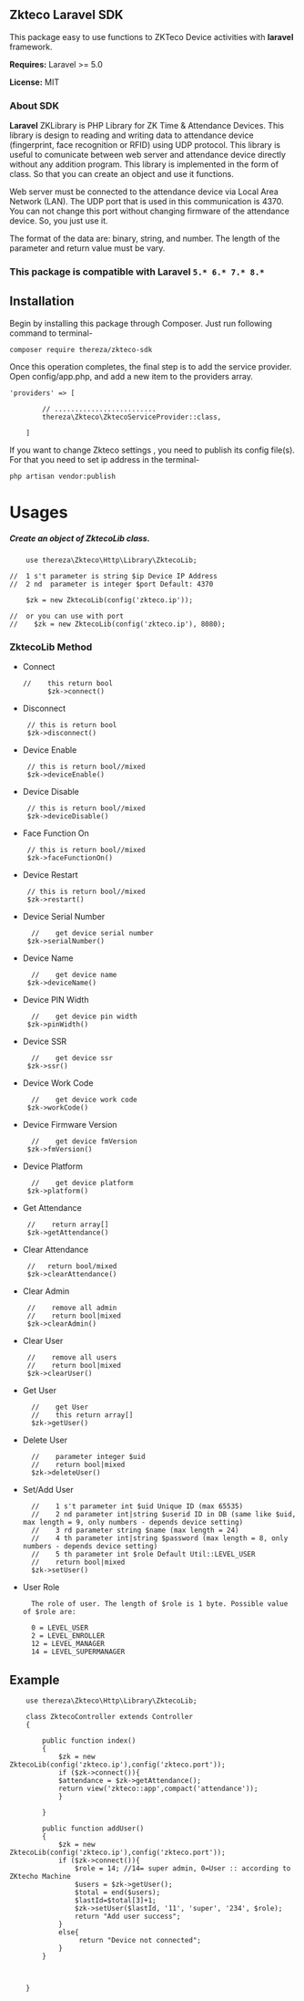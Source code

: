 ## Zkteco Laravel SDK ##
This package easy to use functions to ZKTeco Device activities with **laravel** framework. 

**Requires:** Laravel >= 5.0

**License:** MIT

### About SDK

**Laravel** ZKLibrary is PHP Library for ZK Time & Attendance Devices. This library is design to reading and writing data to
attendance device (fingerprint, face recognition or RFID) using UDP protocol. This library is useful to comunicate
between web server and attendance device directly without any addition program. This library is implemented in the form
of class. So that you can create an object and use it functions.

Web server must be connected to the attendance device via Local Area Network (LAN). The UDP port that is used in this
communication is 4370. You can not change this port without changing firmware of the attendance device. So, you just use
it.

The format of the data are: binary, string, and number. The length of the parameter and return value must be vary.

### This package is compatible with Laravel `5.* 6.* 7.* 8.*` ###

## Installation ##

Begin by installing this package through Composer. Just run following command to terminal-

    composer require thereza/zkteco-sdk

Once this operation completes, the final step is to add the service provider. Open config/app.php, and add a new item to
the providers array.

    
    'providers' => [

            // .........................
            thereza\Zkteco\ZktecoServiceProvider::class,

        ]
    

If you want to change Zkteco  settings , you need to publish its config file(s). For that you need to set ip address in the terminal-

    php artisan vendor:publish

# Usages

##### Create an object of ZktecoLib class.

        use thereza\Zkteco\Http\Library\ZktecoLib;
    
    //  1 s't parameter is string $ip Device IP Address
    //  2 nd  parameter is integer $port Default: 4370
    
        $zk = new ZktecoLib(config('zkteco.ip'));
    
    //  or you can use with port
    //    $zk = new ZktecoLib(config('zkteco.ip'), 8080);
        
### ZktecoLib Method

* Connect

      //    this return bool
            $zk->connect()
* Disconnect

       // this is return bool
       $zk->disconnect()
  
* Device Enable

       // this is return bool//mixed
       $zk->deviceEnable()

* Device Disable

       // this is return bool//mixed
       $zk->deviceDisable()

* Face Function On

       // this is return bool//mixed
       $zk->faceFunctionOn()

* Device Restart

       // this is return bool//mixed
       $zk->restart()
  
* Device Serial Number

        //    get device serial number
       $zk->serialNumber()

* Device Name

        //    get device name
       $zk->deviceName()

* Device PIN Width

        //    get device pin width
       $zk->pinWidth()

* Device SSR

        //    get device ssr
       $zk->ssr()

* Device Work Code

        //    get device work code
       $zk->workCode()

* Device Firmware  Version

        //    get device fmVersion
       $zk->fmVersion()

* Device Platform

        //    get device platform
       $zk->platform()


* Get Attendance

       //    return array[]
       $zk->getAttendance()

* Clear Attendance

       //   return bool/mixed
       $zk->clearAttendance()

* Clear Admin

       //    remove all admin
       //    return bool|mixed
       $zk->clearAdmin()
    
* Clear User

       //    remove all users
       //    return bool|mixed
       $zk->clearUser()
  
* Get User

        //    get User
        //    this return array[]
        $zk->getUser()
  
* Delete User

        //    parameter integer $uid
        //    return bool|mixed
        $zk->deleteUser()
  
* Set/Add User

        //    1 s't parameter int $uid Unique ID (max 65535)
        //    2 nd parameter int|string $userid ID in DB (same like $uid, max length = 9, only numbers - depends device setting)
        //    3 rd parameter string $name (max length = 24)
        //    4 th parameter int|string $password (max length = 8, only numbers - depends device setting)
        //    5 th parameter int $role Default Util::LEVEL_USER
        //    return bool|mixed
        $zk->setUser()

* User Role
  
        The role of user. The length of $role is 1 byte. Possible value of $role are:
        
        0 = LEVEL_USER
        2 = LEVEL_ENROLLER
        12 = LEVEL_MANAGER
        14 = LEVEL_SUPERMANAGER

## Example

        use thereza\Zkteco\Http\Library\ZktecoLib;
        
        class ZktecoController extends Controller
        {

            public function index()
            {
                $zk = new ZktecoLib(config('zkteco.ip'),config('zkteco.port'));
                if ($zk->connect()){
                $attendance = $zk->getAttendance();
                return view('zkteco::app',compact('attendance'));
                }
            
            }

            public function addUser()
            {
                $zk = new ZktecoLib(config('zkteco.ip'),config('zkteco.port'));
                if ($zk->connect()){
                    $role = 14; //14= super admin, 0=User :: according to ZKtecho Machine
                    $users = $zk->getUser();
                    $total = end($users);
                    $lastId=$total[3]+1;
                    $zk->setUser($lastId, '11', 'super', '234', $role);
                    return "Add user success";
                }
                else{
                     return "Device not connected";
                }
            }

          

        }
